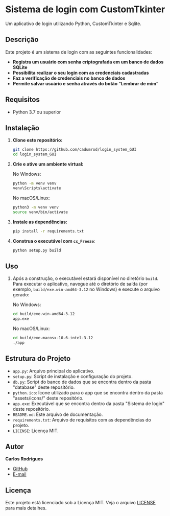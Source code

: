 # Sistema de login com CustomTkinter

Um aplicativo de login utilizando Python, CustomTkinter e Sqlite.

## Descrição

Este projeto é um sistema de login com as seguintes funcionalidades:
- **Registra um usuário com senha criptografada em um banco de dados SQLite**
- **Possibilita realizar o seu login com as credenciais cadastradas**
- **Faz a verificação de credenciais no banco de dados**
- **Permite salvar usuário e senha através do botão "Lembrar de mim"**

## Requisitos

- Python 3.7 ou superior

## Instalação

1. **Clone este repositório:**

    ```bash
    git clone https://github.com/cadumrod/login_system_GUI
    cd login_system_GUI
    ```

2. **Crie e ative um ambiente virtual:**

    No Windows:
    ```bash
    python -m venv venv
    venv\Scripts\activate
    ```

    No macOS/Linux:
    ```bash
    python3 -m venv venv
    source venv/bin/activate
    ```

3. **Instale as dependências:**

    ```bash
    pip install -r requirements.txt
    ```

4. **Construa o executável com `cx_Freeze`**:

    ```bash
    python setup.py build
    ```

## Uso

1. Após a construção, o executável estará disponível no diretório `build`. Para executar o aplicativo, navegue até o diretório de saída (por exemplo, `build/exe.win-amd64-3.12` no Windows) e execute o arquivo gerado:

    No Windows:
    ```bash
    cd build/exe.win-amd64-3.12
    app.exe
    ```

    No macOS/Linux:
    ```bash
    cd build/exe.macosx-10.6-intel-3.12
    ./app
    ```


## Estrutura do Projeto

- `app.py`: Arquivo principal do aplicativo.
- `setup.py`: Script de instalação e configuração do projeto.
- `db.py`: Script do banco de dados que se encontra dentro da pasta "database" deste repositório.
- `python.ico`: Ícone utilizado para o app que se encontra dentro da pasta "assets/icons/" deste repositório.
- `app.exe`: Executável que se encontra dentro da pasta "Sistema de login" deste repositório.
- `README.md`: Este arquivo de documentação.
- `requirements.txt`: Arquivo de requisitos com as dependências do projeto.
- `LICENSE`: Licença MIT.


## Autor

**Carlos Rodrigues**

- [GitHub](https://github.com/cadumrod)
- [E-mail](mailto:carlosrod.dev@gmail.com)

## Licença

Este projeto está licenciado sob a Licença MIT. Veja o arquivo [LICENSE](LICENSE) para mais detalhes.